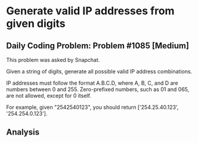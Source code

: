 # Generate valid IP addresses from given digits

## Daily Coding Problem: Problem #1085 [Medium]

This problem was asked by Snapchat.

Given a string of digits, generate all possible valid IP address combinations.

IP addresses must follow the format A.B.C.D,
where A, B, C, and D are numbers between 0 and 255.
Zero-prefixed numbers, such as 01 and 065, are not allowed, except for 0 itself.

For example, given "2542540123", you should return ['254.25.40.123', '254.254.0.123'].

## Analysis
